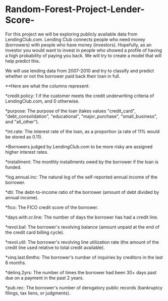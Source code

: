 # Random-Forest-Project-Lender-Score-
For this project we will be exploring publicly available data from LendingClub.com. Lending Club connects people who need money (borrowers) with people who have money (investors). Hopefully, as an investor you would want to invest in people who showed a profile of having a high probability of paying you back. We will try to create a model that will help predict this.  

We will use lending data from 2007-2010 and try to classify and predict whether or not the borrower paid back their loan in full.  

**Here are what the columns represent: 

*credit.policy: 1 if the customer meets the credit underwriting criteria of LendingClub.com, and 0 otherwise.

*purpose: The purpose of the loan (takes values "credit_card", "debt_consolidation", "educational", "major_purchase", "small_business", and "all_other").

*int.rate: The interest rate of the loan, as a proportion (a rate of 11% would be stored as 0.11). 

*Borrowers judged by LendingClub.com to be more risky are assigned higher interest rates. 

*installment: The monthly installments owed by the borrower if the loan is funded. 

*log.annual.inc: The natural log of the self-reported annual income of the borrower.

*dti: The debt-to-income ratio of the borrower (amount of debt divided by annual income).

*fico: The FICO credit score of the borrower. 

*days.with.cr.line: The number of days the borrower has had a credit line. 

*revol.bal: The borrower's revolving balance (amount unpaid at the end of the credit card billing cycle).

*revol.util: The borrower's revolving line utilization rate (the amount of the credit line used relative to total credit available). 

*vinq.last.6mths: The borrower's number of inquiries by creditors in the last 6 months.

*delinq.2yrs: The number of times the borrower had been 30+ days past due on a payment in the past 2 years.

*pub.rec: The borrower's number of derogatory public records (bankruptcy filings, tax liens, or judgments).
